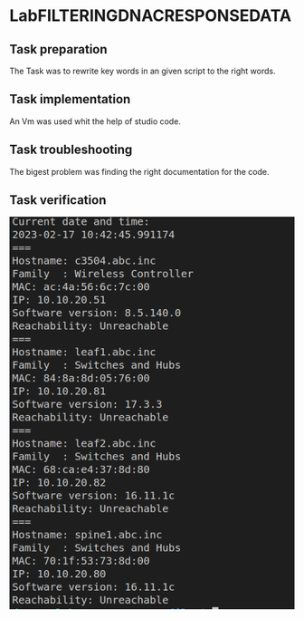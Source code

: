 # LabFILTERINGDNACRESPONSEDATA
## Task preparation 
The Task was to rewrite key words in an given script to the right words.
## Task implementation
An Vm was used whit the help of studio code.
## Task troubleshooting
The bigest problem was finding the right documentation for the code.
## Task verification
![screenshot proof](/screenshot.png)
